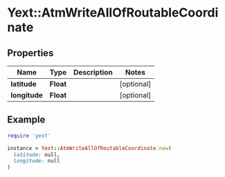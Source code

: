 # Yext::AtmWriteAllOfRoutableCoordinate

## Properties

| Name | Type | Description | Notes |
| ---- | ---- | ----------- | ----- |
| **latitude** | **Float** |  | [optional] |
| **longitude** | **Float** |  | [optional] |

## Example

```ruby
require 'yext'

instance = Yext::AtmWriteAllOfRoutableCoordinate.new(
  latitude: null,
  longitude: null
)
```

